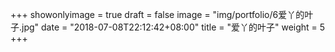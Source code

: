 +++
showonlyimage = true
draft = false
image = "img/portfolio/6爱丫的叶子.jpg"
date = "2018-07-08T22:12:42+08:00"
title = "爱丫的叶子"
weight = 5
+++

